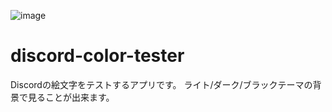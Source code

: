 ![image](https://user-images.githubusercontent.com/59691627/117565625-29cd7300-b0ed-11eb-82a7-674e1106dc81.png)
# discord-color-tester
Discordの絵文字をテストするアプリです。
ライト/ダーク/ブラックテーマの背景で見ることが出来ます。

